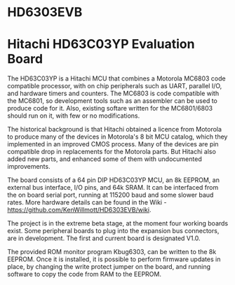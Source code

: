 # HD6303EVB
# Hitachi HD63C03YP Evaluation Board

The HD63C03YP is a Hitachi MCU that combines a Motorola MC6803 code compatible processor, with on chip peripherals such as UART, parallel I/O, and hardware timers and counters. The MC6803 is code compatible with the MC6801, so development tools such as an assembler can be used to produce code for it. Also, existing softare written for the MC6801/6803 should run on it, with few or no modifications.

The historical background is that Hitachi obtained a licence from Motorola to produce many of the devices in Motorola's 8 bit MCU catalog, which they implemented in an improved CMOS process. Many of the devices are pin compatible drop in replacements for the Motorola parts. But Hitachi also added new parts, and enhanced some of them with undocumented improvements.

The board consists of a 64 pin DIP HD63C03YP MCU, an 8k EEPROM, an external bus interface, I/O pins, and 64k SRAM. It can be interfaced from the on board serial port, running at 115200 baud and some slower baud rates. More hardware details can be found in the Wiki - https://github.com/KenWillmott/HD6303EVB/wiki.

The project is in the extreme beta stage, at the moment four working boards exist. Some peripheral boards to plug into the expansion bus connectors, are in development. The first and current board is designated V1.0.

The provided ROM monitor program Kbug6303, can be written to the 8k EEPROM. Once it is installed, it is possible to perform firmware updates in place, by changing the write protect jumper on the board, and running software to copy the code from RAM to the EEPROM.
